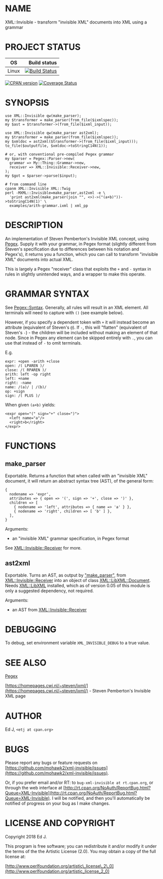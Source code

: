# NAME

XML::Invisible - transform "invisible XML" documents into XML using a grammar

# PROJECT STATUS

| OS      |  Build status |
|:-------:|--------------:|
| Linux   | [![Build Status](https://travis-ci.org/mohawk2/xml-invisible.svg?branch=master)](https://travis-ci.org/mohawk2/xml-invisible) |

[![CPAN version](https://badge.fury.io/pl/XML-Invisible.svg)](https://metacpan.org/pod/XML::Invisible) [![Coverage Status](https://coveralls.io/repos/github/mohawk2/xml-invisible/badge.svg?branch=master)](https://coveralls.io/github/mohawk2/xml-invisible?branch=master)

# SYNOPSIS

    use XML::Invisible qw(make_parser);
    my $transformer = make_parser(from_file($ixmlspec));
    my $ast = $transformer->(from_file($ixml_input));

    use XML::Invisible qw(make_parser ast2xml);
    my $transformer = make_parser(from_file($ixmlspec));
    my $xmldoc = ast2xml($transformer->(from_file($ixml_input)));
    to_file($outputfile, $xmldoc->toStringC14N(1));

    # or, with conventional pre-compiled Pegex grammar
    my $parser = Pegex::Parser->new(
      grammar => My::Thing::Grammar->new,
      receiver => XML::Invisible::Receiver->new,
    );
    my $got = $parser->parse($input);

    # from command line
    cpanm XML::Invisible XML::Twig
    perl -MXML::Invisible=make_parser,ast2xml -e \
      'print ast2xml(make_parser(join "", <>)->("(a+b)"))->toStringC14N(1)' \
      examples/arith-grammar.ixml | xml_pp

# DESCRIPTION

An implementation of Steven Pemberton's Invisible XML concept, using
[Pegex](https://metacpan.org/pod/Pegex). Supply it with your grammar, in Pegex format (slightly
different from Steven's specification due to differences between his
notation and Pegex's), it returns you a function, which you can call to
transform "invisible XML" documents into actual XML.

This is largely a Pegex "receiver" class that exploits the `+` and `-`
syntax in rules in slightly unintended ways, and a wrapper to make
this operate.

# GRAMMAR SYNTAX

See [Pegex::Syntax](https://metacpan.org/pod/Pegex::Syntax). Generally, all rules will result in an XML
element. All terminals will need to capture with `()` (see example
below).

However, if you specify a dependent token with `+` it will
instead become an attribute (equivalent of Steven's `@`). If `-`,
this will "flatten" (equivalent of Steven's `-`) - the children will
be included without making an element of that node. Since in Pegex any
element can be skipped entirely with `.`, you can use that instead of
`-` to omit terminals.

E.g.

    expr: +open -arith +close
    open: /( LPAREN )/
    close: /( RPAREN )/
    arith: left -op right
    left: +name
    right: -name
    name: /(a)/ | /(b)/
    op: +sign
    sign: /( PLUS )/

When given `(a+b)` yields:

    <expr open="(" sign="+" close=")">
      <left name="a"/>
      <right>b</right>
    </expr>

# FUNCTIONS

## make\_parser

Exportable. Returns a function that when called with an "invisible XML"
document, it will return an abstract syntax tree (AST), of the general form:

    {
      nodename => 'expr',
      attributes => { open => '(', sign => '+', close => ')' },
      children => [
        { nodename => 'left', attributes => { name => 'a' } },
        { nodename => 'right', children => [ 'b' ] },
      ],
    }

Arguments:

- an "invisible XML" grammar specification, in Pegex format

See [XML::Invisible::Receiver](https://metacpan.org/pod/XML::Invisible::Receiver) for more.

## ast2xml

Exportable. Turns an AST, as output by ["make\_parser"](#make_parser),
from [XML::Invisible::Receiver](https://metacpan.org/pod/XML::Invisible::Receiver) into an object of class
[XML::LibXML::Document](https://metacpan.org/pod/XML::LibXML::Document). Needs [XML::LibXML](https://metacpan.org/pod/XML::LibXML) installed, which as of
version 0.05 of this module is only a suggested dependency, not required.

Arguments:

- an AST from [XML::Invisible::Receiver](https://metacpan.org/pod/XML::Invisible::Receiver)

# DEBUGGING

To debug, set environment variable `XML_INVISIBLE_DEBUG` to a true value.

# SEE ALSO

[Pegex](https://metacpan.org/pod/Pegex)

[https://homepages.cwi.nl/~steven/ixml/](https://homepages.cwi.nl/~steven/ixml/) - Steven Pemberton's Invisible XML page

# AUTHOR

Ed J, `<etj at cpan.org>`

# BUGS

Please report any bugs or feature requests on
[https://github.com/mohawk2/xml-invisible/issues](https://github.com/mohawk2/xml-invisible/issues).

Or, if you prefer email and/or RT: to `bug-xml-invisible
at rt.cpan.org`, or through the web interface at
[http://rt.cpan.org/NoAuth/ReportBug.html?Queue=XML-Invisible](http://rt.cpan.org/NoAuth/ReportBug.html?Queue=XML-Invisible). I will be
notified, and then you'll automatically be notified of progress on your
bug as I make changes.

# LICENSE AND COPYRIGHT

Copyright 2018 Ed J.

This program is free software; you can redistribute it and/or modify it
under the terms of the the Artistic License (2.0). You may obtain a
copy of the full license at:

[http://www.perlfoundation.org/artistic\_license\_2\_0](http://www.perlfoundation.org/artistic_license_2_0)
